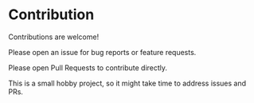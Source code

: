 # Contribution

Contributions are welcome! 

Please open an issue for bug reports or feature requests. 

Please open Pull Requests to contribute directly.

This is a small hobby project, so it might take time to address issues and PRs.
